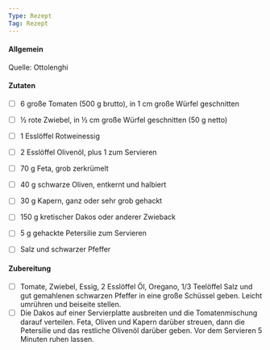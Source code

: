 ```yaml
---
Type: Rezept
Tag: Rezept
---
```


#### Allgemein
Quelle: Ottolenghi


#### Zutaten
- [ ] 6 große Tomaten (500 g brutto), in 1 cm große Würfel geschnitten   
- [ ] ½ rote Zwiebel, in ½ cm große Würfel geschnitten (50 g netto)   
- [ ] 1 Esslöffel Rotweinessig    
- [ ] 2 Esslöffel Olivenöl, plus 1 zum Servieren   
- [ ] 70 g Feta, grob zerkrümelt   
- [ ] 40 g schwarze Oliven, entkernt und halbiert  
- [ ] 30 g Kapern, ganz oder sehr grob gehackt   
- [ ] 150 g kretischer Dakos oder anderer Zwieback    
- [ ] 5 g gehackte Petersilie zum Servieren   
- [ ] Salz und schwarzer Pfeffer


#### Zubereitung
- [ ] Tomate, Zwiebel, Essig, 2 Esslöffel Öl, Oregano, 1/3 Teelöffel Salz und gut gemahlenen schwarzen Pfeffer in eine große Schüssel geben. Leicht umrühren und beiseite stellen.
- [ ] Die Dakos auf einer Servierplatte ausbreiten und die Tomatenmischung darauf verteilen. Feta, Oliven und Kapern darüber streuen, dann die Petersilie und das restliche Olivenöl darüber geben. Vor dem Servieren 5 Minuten ruhen lassen.
